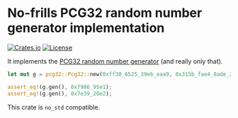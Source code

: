 # No-frills PCG32 random number generator implementation

[![Crates.io](https://img.shields.io/crates/v/pcg32)](https://crates.io/crates/pcg32)
[![License](https://img.shields.io/crates/l/pcg32)](https://github.com/LiosK/rust-pcg32/blob/main/LICENSE)

It implements the [PCG32 random number generator] (and really only that).

[PCG32 random number generator]: https://www.pcg-random.org/download.html

```rust
let mut g = pcg32::Pcg32::new(0xff30_6525_39eb_eaa9, 0x315b_fae4_8ade_2146);

assert_eq!(g.gen(), 0xf986_95e1);
assert_eq!(g.gen(), 0x7e39_20e2);
```

This crate is `no_std` compatible.

